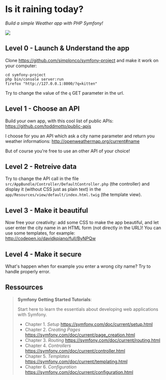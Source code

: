 Is it raining today?
===============

_Build a simple Weather app with PHP Symfony!_

![](https://assets.materialup.com/uploads/5bda0155-ba4c-4b43-ae19-ffea11fdd6c8/weather-ui-gif.gif)

## Level 0 - Launch & Understand the app 

Clone https://github.com/simplonco/symfony-project and make it work on your computer:

```shell
cd symfony-project
php bin/console server:run
firefox "http://127.0.0.1:8000/?q=kitten"
```

Try to change the value of the `q` GET parameter in the url.

## Level 1 - Choose an API

Build your own app, with this cool list of public APIs: https://github.com/toddmotto/public-apis

I choose for you an API which ask a city name parameter and return you weather informations: http://openweathermap.org/current#name

But of course you're free to use an other API of your choice!

## Level 2 - Retreive data

Try to change the API call in the file `src/AppBundle/Controller/DefaultController.php` (the controller) and display it (without CSS just as plain text) in the `app/Resources/view/default/index.html.twig` (the template view).

## Level 3 - Make it beautiful

Now free your creativity: add some CSS to make the app beautiful, and let user enter the city name in an HTML form (not directly in the URL)! You can use some templates, for example: http://codepen.io/davidkpiano/full/ByNPQw

## Level 4 - Make it secure

What's happen when for example you enter a wrong city name? Try to handle properly error.

## Ressources

> **Symfony Getting Started Tutorials**:
>
> Start here to learn the essentials about developing web applications with Symfony.
>
> - Chapter 1. *Setup* https://symfony.com/doc/current/setup.html
> - Chapter 2. *Creating Pages* https://symfony.com/doc/current/page_creation.html
> - Chapter 3. *Routing* https://symfony.com/doc/current/routing.html
> - Chapter 4. *Controllers* https://symfony.com/doc/current/controller.html
> - Chapter 5. *Templates* https://symfony.com/doc/current/templating.html
> - Chapter 6. *Configuration* https://symfony.com/doc/current/configuration.html
